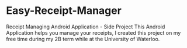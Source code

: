 # Easy-Receipt-Manager
Receipt Managing Android Application - Side Project
This Android Application helps you manage your receipts, I created this project on my free time during my 2B term while at the University of Waterloo.
